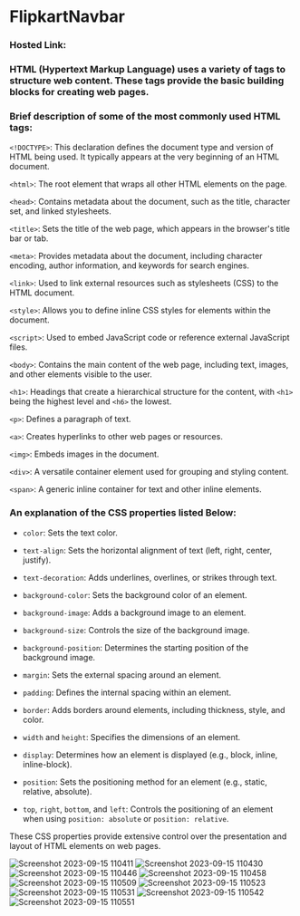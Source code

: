 # FlipkartNavbar
### Hosted Link: 
### HTML (Hypertext Markup Language) uses a variety of tags to structure web content. These tags provide the basic building blocks for creating web pages. 
### Brief description of some of the most commonly used HTML tags:

`<!DOCTYPE>`: This declaration defines the document type and version of HTML being used. It typically appears at the very beginning of an HTML document.

`<html>`: The root element that wraps all other HTML elements on the page.

`<head>`: Contains metadata about the document, such as the title, character set, and linked stylesheets.

`<title>`: Sets the title of the web page, which appears in the browser's title bar or tab.

`<meta>`: Provides metadata about the document, including character encoding, author information, and keywords for search engines.

`<link>`: Used to link external resources such as stylesheets (CSS) to the HTML document.

`<style>`: Allows you to define inline CSS styles for elements within the document.

`<script>`: Used to embed JavaScript code or reference external JavaScript files.

`<body>`: Contains the main content of the web page, including text, images, and other elements visible to the user.

`<h1>`: Headings that create a hierarchical structure for the content, with `<h1>` being the highest level and `<h6>` the lowest.

`<p>`: Defines a paragraph of text.

`<a>`: Creates hyperlinks to other web pages or resources.

`<img>`: Embeds images in the document.

`<div>`: A versatile container element used for grouping and styling content.

`<span>`: A generic inline container for text and other inline elements.

### An explanation of the CSS properties listed Below:

- `color`: Sets the text color.

- `text-align`: Sets the horizontal alignment of text (left, right, center, justify).

- `text-decoration`: Adds underlines, overlines, or strikes through text.

- `background-color`: Sets the background color of an element.

- `background-image`: Adds a background image to an element.

- `background-size`: Controls the size of the background image.

- `background-position`: Determines the starting position of the background image.

- `margin`: Sets the external spacing around an element.

- `padding`: Defines the internal spacing within an element.

- `border`: Adds borders around elements, including thickness, style, and color.

- `width` and `height`: Specifies the dimensions of an element.

- `display`: Determines how an element is displayed (e.g., block, inline, inline-block).

- `position`: Sets the positioning method for an element (e.g., static, relative, absolute).

- `top`, `right`, `bottom`, and `left`: Controls the positioning of an element when using `position: absolute` or `position: relative`.

These CSS properties provide extensive control over the presentation and layout of HTML elements on web pages.

![Screenshot 2023-09-15 110411](https://github.com/divyanshrajpoot9/FlipkartNavbar/assets/114856467/aaea4c96-8e20-4cfa-97c2-f42adc7dfa5b)
![Screenshot 2023-09-15 110430](https://github.com/divyanshrajpoot9/FlipkartNavbar/assets/114856467/96908916-940c-4d30-8778-014f6aacd3f8)
![Screenshot 2023-09-15 110446](https://github.com/divyanshrajpoot9/FlipkartNavbar/assets/114856467/6a4dc1d9-9acb-4ad3-a154-ab32ad7b65b6)
![Screenshot 2023-09-15 110458](https://github.com/divyanshrajpoot9/FlipkartNavbar/assets/114856467/4d135b62-e100-416a-ab79-b8377f69fcb5)
![Screenshot 2023-09-15 110509](https://github.com/divyanshrajpoot9/FlipkartNavbar/assets/114856467/1c40db29-06a5-40e7-b127-96a86d8bb82c)
![Screenshot 2023-09-15 110523](https://github.com/divyanshrajpoot9/FlipkartNavbar/assets/114856467/2ae33f52-da70-48dc-8857-e377047967b2)
![Screenshot 2023-09-15 110531](https://github.com/divyanshrajpoot9/FlipkartNavbar/assets/114856467/51ef090c-8c8f-4f39-aabf-7cebde81ff19)
![Screenshot 2023-09-15 110542](https://github.com/divyanshrajpoot9/FlipkartNavbar/assets/114856467/afa20c28-c608-4328-a340-c1f514b4d6e6)
![Screenshot 2023-09-15 110551](https://github.com/divyanshrajpoot9/FlipkartNavbar/assets/114856467/f5be08ec-34f7-4b87-a706-59f6a9a7e32c)


